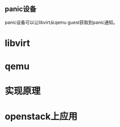 panic设备
-----
panic设备可以让libvirt从qemu guest获取到panic通知。  

libvirt
===
qemu
===
实现原理
===
openstack上应用
===
